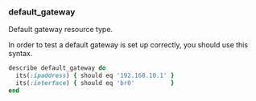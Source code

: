 ### <a name="default_gateway">default_gateway</a>

Default gateway resource type.

In order to test a default gateway is set up correctly, you should use this syntax.

```ruby
describe default_gateway do
  its(:ipaddress) { should eq '192.168.10.1' }
  its(:interface) { should eq 'br0'          }
end
```
